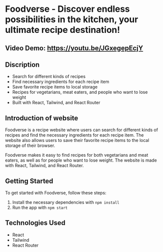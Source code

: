 # Foodverse - Discover endless possibilities in the kitchen, your ultimate recipe destination!

## Video Demo:  <https://youtu.be/JGxegepEcjY>

## Discription
- Search for different kinds of recipes
- Find necessary ingredients for each recipe item
- Save favorite recipe items to local storage
- Recipes for vegetarians, meat eaters, and people who want to lose weight
- Built with React, Tailwind, and React Router

## Introduction of website
Foodverse is a recipe website where users can search for different kinds of recipes and find the necessary ingredients for each recipe item. The website also allows users to save their favorite recipe items to the local storage of their browser.

Foodverse makes it easy to find recipes for both vegetarians and meat eaters, as well as for people who want to lose weight. The website is made with React, Tailwind, and React Router.


## Getting Started

To get started with Foodverse, follow these steps:

1. Install the necessary dependencies with `npm install`
2. Run the app with `npm start`

## Technologies Used

- React
- Tailwind
- React Router
